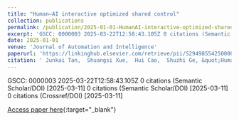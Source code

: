 ```yaml
---
title: "Human–AI interactive optimized shared control"
collection: publications
permalink: /publication/2025-01-01-HumanAI-interactive-optimized-shared-control
excerpt: 'GSCC: 0000003 2025-03-22T12:58:43.105Z 0 citations (Semantic Scholar/DOI) [2025-03-11] 0 citations (Semantic Scholar/DOI) [2025-03-11] 0 citations (Crossref/DOI) [2025-03-11]'
date: 2025-01-01
venue: 'Journal of Automation and Intelligence'
paperurl: 'https://linkinghub.elsevier.com/retrieve/pii/S2949855425000024'
citation: ' Junkai Tan,  Shuangsi Xue,  Hui Cao,  Shuzhi Ge, &quot;Human–AI interactive optimized shared control.&quot; Journal of Automation and Intelligence, 2025.'
---
```

GSCC: 0000003 2025-03-22T12:58:43.105Z 0 citations (Semantic Scholar/DOI) [2025-03-11] 0 citations (Semantic Scholar/DOI) [2025-03-11] 0 citations (Crossref/DOI) [2025-03-11]

[Access paper here](https://linkinghub.elsevier.com/retrieve/pii/S2949855425000024){:target="_blank"}
